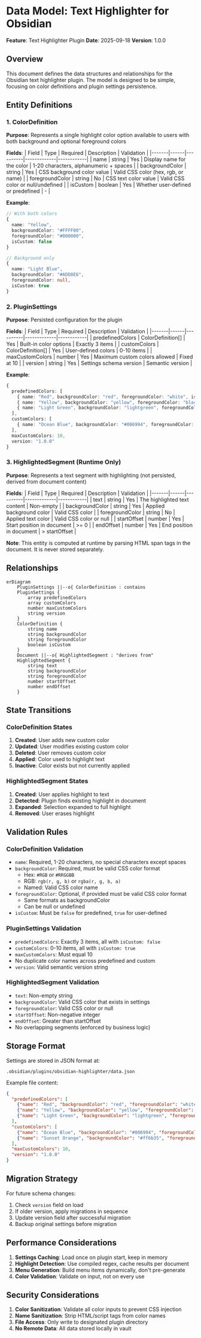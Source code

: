 # Data Model: Text Highlighter for Obsidian

**Feature**: Text Highlighter Plugin
**Date**: 2025-09-18
**Version**: 1.0.0

## Overview
This document defines the data structures and relationships for the Obsidian text highlighter plugin. The model is designed to be simple, focusing on color definitions and plugin settings persistence.

## Entity Definitions

### 1. ColorDefinition

**Purpose**: Represents a single highlight color option available to users with both background and optional foreground colors

**Fields**:
| Field | Type | Required | Description | Validation |
|-------|------|----------|-------------|------------|
| name | string | Yes | Display name for the color | 1-20 characters, alphanumeric + spaces |
| backgroundColor | string | Yes | CSS background color value | Valid CSS color (hex, rgb, or name) |
| foregroundColor | string | No | CSS text color value | Valid CSS color or null/undefined |
| isCustom | boolean | Yes | Whether user-defined or predefined | - |

**Example**:
```typescript
// With both colors
{
  name: "Yellow",
  backgroundColor: "#FFFF00",
  foregroundColor: "#000000",
  isCustom: false
}

// Background only
{
  name: "Light Blue",
  backgroundColor: "#ADD8E6",
  foregroundColor: null,
  isCustom: true
}
```

### 2. PluginSettings

**Purpose**: Persisted configuration for the plugin

**Fields**:
| Field | Type | Required | Description | Validation |
|-------|------|----------|-------------|------------|
| predefinedColors | ColorDefinition[] | Yes | Built-in color options | Exactly 3 items |
| customColors | ColorDefinition[] | Yes | User-defined colors | 0-10 items |
| maxCustomColors | number | Yes | Maximum custom colors allowed | Fixed at 10 |
| version | string | Yes | Settings schema version | Semantic version |

**Example**:
```typescript
{
  predefinedColors: [
    { name: "Red", backgroundColor: "red", foregroundColor: "white", isCustom: false },
    { name: "Yellow", backgroundColor: "yellow", foregroundColor: "black", isCustom: false },
    { name: "Light Green", backgroundColor: "lightgreen", foregroundColor: null, isCustom: false }
  ],
  customColors: [
    { name: "Ocean Blue", backgroundColor: "#006994", foregroundColor: "#FFFFFF", isCustom: true }
  ],
  maxCustomColors: 10,
  version: "1.0.0"
}
```

### 3. HighlightedSegment (Runtime Only)

**Purpose**: Represents a text segment with highlighting (not persisted, derived from document content)

**Fields**:
| Field | Type | Required | Description | Validation |
|-------|------|----------|-------------|------------|
| text | string | Yes | The highlighted text content | Non-empty |
| backgroundColor | string | Yes | Applied background color | Valid CSS color |
| foregroundColor | string | No | Applied text color | Valid CSS color or null |
| startOffset | number | Yes | Start position in document | >= 0 |
| endOffset | number | Yes | End position in document | > startOffset |

**Note**: This entity is computed at runtime by parsing HTML span tags in the document. It is never stored separately.

## Relationships

```mermaid
erDiagram
    PluginSettings ||--o{ ColorDefinition : contains
    PluginSettings {
        array predefinedColors
        array customColors
        number maxCustomColors
        string version
    }
    ColorDefinition {
        string name
        string backgroundColor
        string foregroundColor
        boolean isCustom
    }
    Document ||--o{ HighlightedSegment : "derives from"
    HighlightedSegment {
        string text
        string backgroundColor
        string foregroundColor
        number startOffset
        number endOffset
    }
```

## State Transitions

### ColorDefinition States
1. **Created**: User adds new custom color
2. **Updated**: User modifies existing custom color
3. **Deleted**: User removes custom color
4. **Applied**: Color used to highlight text
5. **Inactive**: Color exists but not currently applied

### HighlightedSegment States
1. **Created**: User applies highlight to text
2. **Detected**: Plugin finds existing highlight in document
3. **Expanded**: Selection expanded to full highlight
4. **Removed**: User erases highlight

## Validation Rules

### ColorDefinition Validation
- `name`: Required, 1-20 characters, no special characters except spaces
- `backgroundColor`: Required, must be valid CSS color format
  - Hex: `#RGB` or `#RRGGBB`
  - RGB: `rgb(r, g, b)` or `rgba(r, g, b, a)`
  - Named: Valid CSS color name
- `foregroundColor`: Optional, if provided must be valid CSS color format
  - Same formats as backgroundColor
  - Can be null or undefined
- `isCustom`: Must be `false` for predefined, `true` for user-defined

### PluginSettings Validation
- `predefinedColors`: Exactly 3 items, all with `isCustom: false`
- `customColors`: 0-10 items, all with `isCustom: true`
- `maxCustomColors`: Must equal 10
- No duplicate color names across predefined and custom
- `version`: Valid semantic version string

### HighlightedSegment Validation
- `text`: Non-empty string
- `backgroundColor`: Valid CSS color that exists in settings
- `foregroundColor`: Valid CSS color or null
- `startOffset`: Non-negative integer
- `endOffset`: Greater than startOffset
- No overlapping segments (enforced by business logic)

## Storage Format

Settings are stored in JSON format at:
```
.obsidian/plugins/obsidian-highlighter/data.json
```

Example file content:
```json
{
  "predefinedColors": [
    {"name": "Red", "backgroundColor": "red", "foregroundColor": "white", "isCustom": false},
    {"name": "Yellow", "backgroundColor": "yellow", "foregroundColor": "black", "isCustom": false},
    {"name": "Light Green", "backgroundColor": "lightgreen", "foregroundColor": null, "isCustom": false}
  ],
  "customColors": [
    {"name": "Ocean Blue", "backgroundColor": "#006994", "foregroundColor": "#FFFFFF", "isCustom": true},
    {"name": "Sunset Orange", "backgroundColor": "#ff6b35", "foregroundColor": null, "isCustom": true}
  ],
  "maxCustomColors": 10,
  "version": "1.0.0"
}
```

## Migration Strategy

For future schema changes:
1. Check `version` field on load
2. If older version, apply migrations in sequence
3. Update version field after successful migration
4. Backup original settings before migration

## Performance Considerations

1. **Settings Caching**: Load once on plugin start, keep in memory
2. **Highlight Detection**: Use compiled regex, cache results per document
3. **Menu Generation**: Build menu items dynamically, don't pre-generate
4. **Color Validation**: Validate on input, not on every use

## Security Considerations

1. **Color Sanitization**: Validate all color inputs to prevent CSS injection
2. **Name Sanitization**: Strip HTML/script tags from color names
3. **File Access**: Only write to designated plugin directory
4. **No Remote Data**: All data stored locally in vault